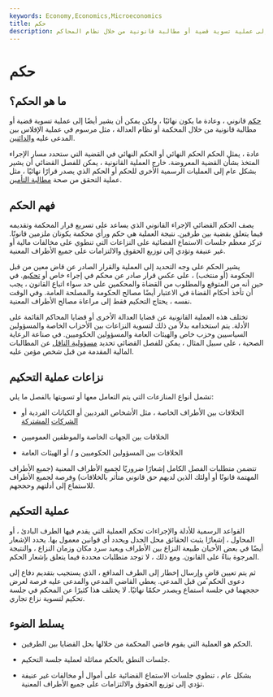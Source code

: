 ```yaml
---
keywords: Economy,Economics,Microeconomics
title: حكم
description: الحكم هو حكم أو حكم قانوني ، وعادة ما يكون نهائيًا ، ولكن يمكن أن يشير أيضًا إلى عملية تسوية قضية أو مطالبة قانونية من خلال نظام المحاكم.
---
```


# حكم
## ما هو الحكم؟

[حكم](/judgement) قانوني ، وعادة ما يكون نهائيًا ، ولكن يمكن أن يشير أيضًا إلى عملية تسوية قضية أو مطالبة قانونية من خلال المحكمة أو نظام العدالة ، مثل مرسوم في عملية الإفلاس بين المدعى عليه [والدائنين](/creditor).

عادة ، يمثل الحكم الحكم النهائي أو الحكم النهائي في القضية التي ستحدد مسار الإجراء المتخذ بشأن القضية المعروضة. خارج العملية القانونية ، يمكن للفصل القضائي أن يشير بشكل عام إلى العمليات الرسمية الأخرى للحكم أو الحكم الذي يصدر قرارًا نهائيًا ، مثل عملية التحقق من صحة [مطالبة التأمين](/insurance_claim).

## فهم الحكم

يصف الحكم القضائي الإجراء القانوني الذي يساعد على تسريع قرار المحكمة وتقديمه فيما يتعلق بقضية بين طرفين. نتيجة العملية هي حكم ورأي محكمة يكونان ملزمين قانونًا. تركز معظم جلسات الاستماع القضائية على النزاعات التي تنطوي على مخالفات مالية أو غير عنيفة وتؤدي إلى توزيع الحقوق والالتزامات على جميع الأطراف المعنية.

يشير الحكم على وجه التحديد إلى العملية والقرار الصادر عن قاض معين من قبل الحكومة (أو منتخب) ، على عكس قرار صادر عن محكم في إجراء خاص أو [تحكيم](/arbitration). في حين أنه من المتوقع والمطلوب من القضاة والمحكمين على حد سواء اتباع القانون ، يجب أن تأخذ أحكام القضاة في الاعتبار أيضًا مصالح الحكومة والمصلحة العامة. وفي الوقت نفسه ، يحتاج التحكيم فقط إلى مراعاة مصالح الأطراف المعنية.

تختلف هذه العملية القانونية عن قضايا العدالة الأخرى أو قضايا المحاكم القائمة على الأدلة. يتم استخدامه بدلاً من ذلك لتسوية النزاعات بين الأحزاب الخاصة والمسؤولين السياسيين وحزب خاص والهيئات العامة والمسؤولين الحكوميين. في صناعة الرعاية الصحية ، على سبيل المثال ، يمكن للفصل القضائي تحديد [مسؤولية الناقل](/liability) عن المطالبات المالية المقدمة من قبل شخص مؤمن عليه.

## نزاعات عملية التحكيم

تشمل أنواع المنازعات التي يتم التعامل معها أو تسويتها بالفصل ما يلي:

- الخلافات بين الأطراف الخاصة ، مثل الأشخاص الفرديين أو الكيانات الفردية أو [الشركات](/corporation) [المشتركة](/corporation)

- الخلافات بين الجهات الخاصة والموظفين العموميين

- الخلافات بين المسؤولين الحكوميين و / أو الهيئات العامة

تتضمن متطلبات الفصل الكامل إشعارًا ضروريًا لجميع الأطراف المعنية (جميع الأطراف المهتمة قانونًا أو أولئك الذين لديهم حق قانوني متأثر بالخلافات) وفرصة لجميع الأطراف للاستماع إلى أدلتهم وحججهم.

## عملية التحكيم

القواعد الرسمية للأدلة والإجراءات تحكم العملية التي يقدم فيها الطرف البادئ ، أو المحاول ، إشعارًا يثبت الحقائق محل الجدل ويحدد أي قوانين معمول بها. يحدد الإشعار أيضًا في بعض الأحيان طبيعة النزاع بين الأطراف ويعيد سرد مكان وزمان النزاع ، والنتيجة المرجوة بناءً على القانون. ومع ذلك ، لا توجد متطلبات محددة فيما يتعلق بإشعار الحكم.

ثم يتم تعيين قاضٍ وإرسال إخطار إلى الطرف المدافع ، الذي يستجيب بتقديم دفاع إلى دعوى الحكم من قبل المدعي. يعطي القاضي المدعي والمدعى عليه فرصة لعرض حججهما في جلسة استماع ويصدر حكمًا نهائيًا. لا يختلف هذا كثيرًا عن المحكم في جلسة تحكيم لتسوية نزاع تجاري.

## يسلط الضوء

- الحكم هو العملية التي يقوم قاضي المحكمة من خلالها بحل القضايا بين الطرفين.

- جلسات النطق بالحكم مماثلة لعملية جلسة التحكيم.

- بشكل عام ، تنطوي جلسات الاستماع القضائية على أموال أو مخالفات غير عنيفة تؤدي إلى توزيع الحقوق والالتزامات على جميع الأطراف المعنية.

